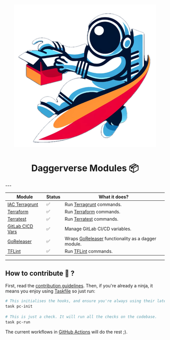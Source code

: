 
<h1 align="center">
  <img alt="logo" src="docs/logo/daggerverse-logo-nobackground.png" width="450px"/><br/>
</h1>

<h1 align="center">Daggerverse Modules 📦</h1>
---

| Module                                         | Status | What it does?                                                                |
|------------------------------------------------|--------|------------------------------------------------------------------------------|
| [IAC Terragrunt](iac-terragrunt/README.md)     | ✅      | Run [Terragrunt](https://terragrunt.gruntwork.io) commands.                  |
| [Terraform](terraform/README.md)               | ✅      | Run [Terraform](https://www.terraform.io) commands.                          |
| [Terratest](terratest/README.md)               | ✅      | Run [Terratest](https://terratest.gruntwork.io) commands.                    |
| [GitLab CICD Vars](gitlab-cicd-vars/README.md) | ✅      | Manage GitLab CI/CD variables.                                               |
| [GoReleaser](goreleaser/README.md)             | ✅      | Wraps [GoReleaser](https://goreleaser.com) functionality as a dagger module. |
| [TFLint](tflint/README.md)                     | ✅      | Run [TFLint](https://github.com/terraform-linters/tflint) commands.          |


---

## How to contribute 🤔 ?

First, read the [contribution guidelines](./CONTRIBUTING.md). Then, if you're already a ninja, it means you enjoy using [Taskfile](https://taskfile.dev) so just run:

```sh
# This initialises the hooks, and ensure you're always using their latest version.
task pc-init

# This is just a check. It will run all the checks on the codebase.
task pc-run
```

The current workflows in [GitHub Actions](./.github/workflows) will do the rest ;).
